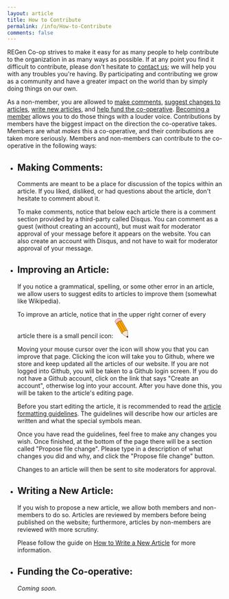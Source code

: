 ```yaml
---
layout: article
title: How to Contribute
permalink: /info/How-to-Contribute
comments: false
---
```



REGen Co-op strives to make it easy for as many people to help contribute to the organization in as many ways as possible. If at any point you find it difficult to contribute, please don't hesitate to [contact us](/info/contact); we will help you with any troubles you're having. By participating and contributing we grow as a community and have a greater impact on the world than by simply doing things on our own.

As a non-member, you are allowed to [make comments](#todo), [suggest changes to articles](#todo), [write new articles](#todo), and [help fund the co-operative](#todo). [Becoming a member](#todo) allows you to do those things with a louder voice. Contributions by members have the biggest impact on the direction the co-operative takes. Members are what _makes_ this a co-operative, and their contributions are taken more seriously. Members and non-members can contribute to the co-operative in the following ways:

- ## Making Comments:

  Comments are meant to be a place for discussion of the topics within an article. If you liked, disliked, or had questions about the article, don't hesitate to comment about it.

  To make comments, notice that below each article there is a comment section provided by a third-party called Disqus. You can comment as a guest (without creating an account), but must wait for moderator approval of your message before it appears on the website. You can also create an account with Disqus, and not have to wait for moderator approval of your message.


- ## Improving an Article:

  If you notice a grammatical, spelling, or some other error in an article, we allow users to suggest edits to articles to improve them (somewhat like Wikipedia).

  To improve an article, notice that in the upper right corner of every article  there is a small pencil icon: <svg width="31" height="47" viewBox="0 0 84 125" class="icon-pencil"><g transform="rotate(-30, 49, 64)" stroke="black" ><path fill="pink" d="m69 23c-10-10-30-10-40 0 0 0 0-20 0-20 10-10 30-10 40 0 0 0 0 20 0 20zM69 93"/><path fill="orange" d="m69 93c0 0 0-70 0-70 -10-10-30-10-40 0 0 0 0 70 0 70 11-11 31-9 40 0zm-28-77c0 0 0 70 0 70m15 0c0 0 0-70 0-70"/><path fill="Bisque" d="m69 93c0 0-15 30-15 30 -3-1-8-1-10 0 0 0-15-30-15-30 11-11 31-9 40 0z"/><path fill="black" d="m49 133c0 0 5-10 5-10 -3-1-8-1-10 0 0 0 5 10 5 10z"/></g></svg>
  
  Moving your mouse cursor over the icon will show you that you can improve that page. Clicking the icon will take you to Github, where we store and keep updated all the articles of our website. If you are not logged into Github, you will be taken to a Github login screen. If you do not have a Github account, click on the link that says "Create an account", otherwise log into your account. After you have done this, you will be taken to the article's editing page.

  Before you start editing the article, it is recommended to read the [article formatting guidelines](#todo). The guidelines will describe how our articles are written and what the special symbols mean. 
  
  Once you have read the guidelines, feel free to make any changes you wish. Once finished, at the bottom of the page there will be a section called "Propose file change". Please type in a description of what changes you did and why, and click the "Propose file change" button.

  Changes to an article will then be sent to site moderators for approval.

- ## Writing a New Article:
  
  If you wish to propose a new article, we allow both members and non-members to do so. Articles are reviewed by members before being published on the website; furthermore, articles by non-members are reviewed with more scrutiny.

  Please follow the guide on [How to Write a New Article](#todo) for more information.

- ## Funding the Co-operative:
  
  _Coming soon._
